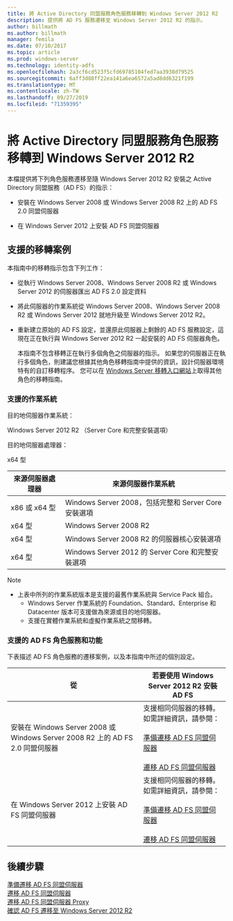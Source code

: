 ```yaml
---
title: 將 Active Directory 同盟服務角色服務移轉到 Windows Server 2012 R2
description: 提供將 AD FS 服務遷移至 Windows Server 2012 R2 的指示。
author: billmath
ms.author: billmath
manager: femila
ms.date: 07/10/2017
ms.topic: article
ms.prod: windows-server
ms.technology: identity-adfs
ms.openlocfilehash: 2a3cf6cd523f5cfd69785104fed7aa3938d79525
ms.sourcegitcommit: 6aff3d88ff22ea141a6ea6572a5ad8dd6321f199
ms.translationtype: MT
ms.contentlocale: zh-TW
ms.lasthandoff: 09/27/2019
ms.locfileid: "71359395"
---
```

# <a name="migrate-active-directory-federation-services-role-services-to-windows-server-2012-r2"></a>將 Active Directory 同盟服務角色服務移轉到 Windows Server 2012 R2
 本檔提供將下列角色服務遷移至隨 Windows Server 2012 R2 安裝之 Active Directory 同盟服務（AD FS）的指示：  
  
-   安裝在 Windows Server 2008 或 Windows Server 2008 R2 上的 AD FS 2.0 同盟伺服器  
  
-   在 Windows Server 2012 上安裝 AD FS 同盟伺服器  
  
## <a name="supported-migration-scenarios"></a>支援的移轉案例  
 本指南中的移轉指示包含下列工作：  
  
- 從執行 Windows Server 2008、Windows Server 2008 R2 或 Windows Server 2012 的伺服器匯出 AD FS 2.0 設定資料  
  
- 將此伺服器的作業系統從 Windows Server 2008、Windows Server 2008 R2 或 Windows Server 2012 就地升級至 Windows Server 2012 R2。 
  
- 重新建立原始的 AD FS 設定，並還原此伺服器上剩餘的 AD FS 服務設定，這現在正在執行與 Windows Server 2012 R2 一起安裝的 AD FS 伺服器角色。  
  
  本指南不包含移轉正在執行多個角色之伺服器的指示。 如果您的伺服器正在執行多個角色，則建議您根據其他角色移轉指南中提供的資訊，設計伺服器環境特有的自訂移轉程序。 您可以在 [Windows Server 移轉入口網站](https://go.microsoft.com/fwlink/?LinkId=247608)上取得其他角色的移轉指南。  
  
### <a name="supported-operating-systems"></a>支援的作業系統  
 目的地伺服器作業系統：  
  
 Windows Server 2012 R2 （Server Core 和完整安裝選項）  
  
 目的地伺服器處理器：  
  
 x64 型  
  
|來源伺服器處理器|來源伺服器作業系統|  
|-----------------------------|------------------------------------|  
|x86 或 x64 型| Windows Server 2008，包括完整和 Server Core 安裝選項|  
|x64 型|Windows Server 2008 R2|  
|x64 型|Windows Server 2008 R2 的伺服器核心安裝選項|  
|x64 型|Windows Server 2012 的 Server Core 和完整安裝選項|  
  
> [!NOTE]
> - 上表中所列的作業系統版本是支援的最舊作業系統與 Service Pack 組合。  
>   -   Windows Server 作業系統的 Foundation、Standard、Enterprise 和 Datacenter 版本可支援做為來源或目的地伺服器。  
>   -   支援在實體作業系統和虛擬作業系統之間移轉。  
  
### <a name="supported-ad-fs-role-services-and-features"></a>支援的 AD FS 角色服務和功能  
 下表描述 AD FS 角色服務的遷移案例，以及本指南中所述的個別設定。  
  
|從|若要使用 Windows Server 2012 R2 安裝 AD FS|  
|----------|----------------------------------------------------------------------------------------------|  
|安裝在 Windows Server 2008 或 Windows Server 2008 R2 上的 AD FS 2.0 同盟伺服器|支援相同伺服器的移轉。 如需詳細資訊，請參閱：<br /><br /> [準備遷移 AD FS 同盟伺服器](prepare-migrate-ad-fs-server-r2.md)<br /><br /> [遷移 AD FS 同盟伺服器](migrate-ad-fs-fed-server-r2.md)|  
|在 Windows Server 2012 上安裝 AD FS 同盟伺服器|支援相同伺服器的移轉。  如需詳細資訊，請參閱：<br /><br /> [準備遷移 AD FS 同盟伺服器](prepare-migrate-ad-fs-server-r2.md)<br /><br /> [遷移 AD FS 同盟伺服器](migrate-ad-fs-fed-server-r2.md)|  
  
## <a name="next-steps"></a>後續步驟
 [準備遷移 AD FS 同盟伺服器](prepare-migrate-ad-fs-server-r2.md)   
 [遷移 AD FS 同盟伺服器](migrate-ad-fs-fed-server-r2.md)   
 [遷移 AD FS 同盟伺服器 Proxy](migrate-fed-server-proxy-r2.md)   
 [確認 AD FS 遷移至 Windows Server 2012 R2](verify-ad-fs-migration.md)